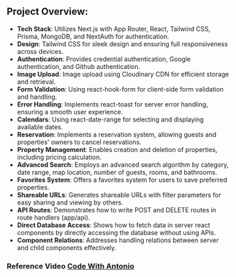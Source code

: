 ## Project Overview:

- **Tech Stack**: Utilizes Next.js with App Router, React, Tailwind CSS, Prisma, MongoDB, and NextAuth for authentication.
- **Design**: Tailwind CSS for sleek design and ensuring full responsiveness across devices.
- **Authentication**: Provides credential authentication, Google authentication, and Github authentication.
- **Image Upload**: Image upload using Cloudinary CDN for efficient storage and retrieval.
- **Form Validation**: Using react-hook-form for client-side form validation and handling.
- **Error Handling**: Implements react-toast for server error handling, ensuring a smooth user experience.
- **Calendars**: Using react-date-range for selecting and displaying available dates.
- **Reservation**: Implements a reservation system, allowing guests and properties' owners to cancel reservations.
- **Property Management**: Enables creation and deletion of properties, including pricing calculation.
- **Advanced Search**: Employs an advanced search algorithm by category, date range, map location, number of guests, rooms, and bathrooms.
- **Favorites System**: Offers a favorites system for users to save preferred properties.
- **Shareable URLs**: Generates shareable URLs with filter parameters for easy sharing and viewing by others.
- **API Routes**: Demonstrates how to write POST and DELETE routes in route handlers (app/api).
- **Direct Database Access**: Shows how to fetch data in server react components by directly accessing the database without using APIs.
- **Component Relations**: Addresses handling relations between server and child components effectively.

### Reference Video [Code With Antonio]
[//]: #
[Code With Antonio]: <https://www.youtube.com/watch?v=c_-b_isI4vg&ab_channel=CodeWithAntonio>
